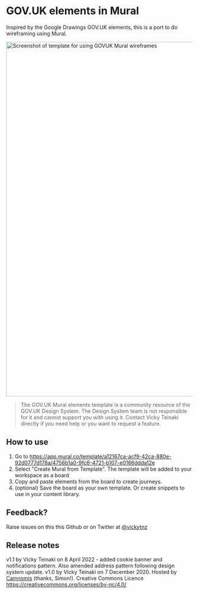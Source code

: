 # GOV.UK elements in Mural

Inspired by the Google Drawings GOV.UK elements, this is a port to do wireframing using Mural.

<img width="961" alt="Screenshot of template for using GOVUK Mural wireframes" src="https://user-images.githubusercontent.com/1223264/101213372-30ede200-3672-11eb-8735-68f1691245ef.png">

> The GOV.UK Mural elements template is a community resource of the GOV.UK Design System. The Design System team is not responsible for it and cannot support you with using it. Contact Vicky Teinaki directly if you need help or you want to request a feature.


## How to use

1. Go to https://app.mural.co/template/a12167ca-acf9-42ca-880e-92d0777d178a/4756b1a0-9fc6-4721-b107-e0166ddda12e 
1. Select "Create Mural from Template". The template will be added to your workspace as a board
1. Copy and paste elements from the board to create journeys.
1. (optional) Save the board as your own template. Or create snippets to use in your content library.

## Feedback?
Raise issues on this this Github or on Twitter at [@vickytnz](https://twitter.com/vickytnz)

## Release notes
v1.1 by Vicky Teinaki on 8 April 2022 - added cookie banner and notifications pattern. Also amended address pattern following design system update.
v1.0 by Vicky Teinaki on 7 December 2020. Hosted by <a href="https://twitter.com/camnomis">Camnomis</a> (thanks, Simon!).
Creative Commons Licence https://creativecommons.org/licenses/by-nc/4.0/ 

